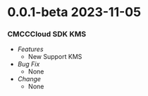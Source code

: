 # 0.0.1-beta 2023-11-05
### CMCCCloud SDK KMS

- _Features_
    - New Support KMS
- _Bug Fix_
    - None
- _Change_
    - None
